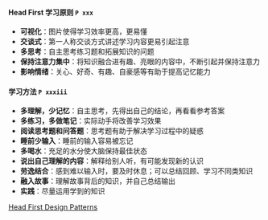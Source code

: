 #### Head First 学习原则 `P xxx`
- **可视化**：图片使得学习效率更高，更易懂
- **交谈式**：第一人称交谈方式讲述学习内容更易引起注意
- **多思考**：自主思考练习题和拓展知识的问题
- **保持注意力集中**：将知识融合进有趣、亮眼的内容中，不断引起并保持注意力
- **影响情绪**：关心、好奇、有趣、自豪感等有助于提高记忆能力

#### 学习方法 `P xxxiii`
- **多理解，少记忆**：自主思考，先得出自己的结论，再看看参考答案
- **多练习，多做笔记**：实际动手将改善学习效果
- **阅读思考题和问答题**：思考题有助于解决学习过程中的疑惑
- **睡前少输入**：睡前的输入容易被忘记
- **多喝水**：充足的水分使大脑保持最佳状态
- **说出自己理解的内容**：解释给别人听，有可能发现新的认识
- **劳逸结合**：感到难以输入时，要及时休息；可以总结回顾、学习不同类知识
- **融入故事**：理解故事背后的知识，并自己总结输出
- **实践**：尽量运用学到的知识

[Head First Design Patterns](https://www.u-cursos.cl/usuario/f133dab21b6cbf814b4607124f431358/mi_blog/r/head_first_design_patterns.pdf)